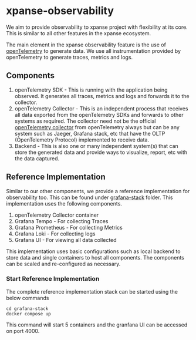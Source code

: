 # xpanse-observability

We aim to provide observability to xpanse project with flexibility at its core. This is similar to all other features in
the xpanse ecosystem.

The main element in the xpanse observability feature is the use of [openTelemetry](https://opentelemetry.io/) to
generate
data. We use all instrumentation provided by openTelemetry to generate
traces, metrics and logs.

## Components

1. openTelemetry SDK - This is running with the application being observed. It generates all traces, metrics and logs
   and forwards it to the collector.
2. openTelemetry Collector - This is an independent process that receives all data exported from the openTelemetry SDKs
   and forwards to other systems as required.
   The collector need not be the
   official [openTelemetry collector](https://opentelemetry.io/docs/collector/getting-started/) from openTelemetry
   always but can be any system such as Jaeger, Grafana stack, etc that have the OLTP (OpenTelemetry Protocol)
   implemented to receive data.
3. Backend - This is also one or many independent system(s) that can store the generated data and provide ways to
   visualize, report, etc with the data captured.

## Reference Implementation

Similar to our other components, we provide a reference implementation for observability too. This can be found
under [grafana-stack](grafana-stack) folder.
This implementation uses the following components.

1. openTelemetry Collector container
2. Grafana Tempo - For collecting Traces
3. Grafana Prometheus - For collecting Metrics
4. Grafana Loki - For collecting logs
5. Grafana UI - For viewing all data collected

This implementation uses basic configurations such as local backend to store data and single containers to host all
components. The components can be scaled and re-configured as necessary. 

### Start Reference Implementation
The complete reference implementation stack can be started using the below commands

```shell
cd grafana-stack
docker compose up
```

This command will start 5 containers and the granfana UI can be accessed on port 4000.
